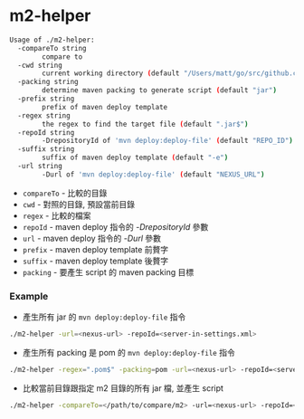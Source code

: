 # m2-helper

```sh
Usage of ./m2-helper:
  -compareTo string
    	compare to
  -cwd string
    	current working directory (default "/Users/matt/go/src/github.com/softleader/m2-helper")
  -packing string
    	determine maven packing to generate script (default "jar")
  -prefix string
    	prefix of maven deploy template
  -regex string
    	the regex to find the target file (default ".jar$")
  -repoId string
    	-DrepositoryId of 'mvn deploy:deploy-file' (default "REPO_ID")
  -suffix string
    	suffix of maven deploy template (default "-e")
  -url string
    	-Durl of 'mvn deploy:deploy-file' (default "NEXUS_URL")
```

- `compareTo` - 比較的目錄
- `cwd` - 對照的目錄, 預設當前目錄
- `regex` - 比較的檔案
- `repoId` - maven deploy 指令的 *-DrepositoryId* 參數
- `url` - maven deploy 指令的 *-Durl* 參數
- `prefix` - maven deploy template 前贅字
- `suffix` - maven deploy template 後贅字
- `packing` - 要產生 script 的 maven packing 目標

### Example

- 產生所有 jar 的 `mvn deploy:deploy-file` 指令

```sh
./m2-helper -url=<nexus-url> -repoId=<server-in-settings.xml>
```

- 產生所有 packing 是 pom 的 `mvn deploy:deploy-file` 指令

```sh
./m2-helper -regex=".pom$" -packing=pom -url=<nexus-url> -repoId=<server-in-settings.xml>
```

- 比較當前目錄跟指定 m2 目錄的所有 jar 檔, 並產生 script

```sh
./m2-helper -compareTo=</path/to/compare/m2> -url=<nexus-url> -repoId=<server-in-settings.xml>
```
